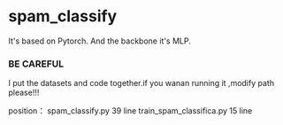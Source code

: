 # spam_classify
It's based on Pytorch. And the backbone  it's MLP. 
### BE CAREFUL
I put the datasets and code together.if you wanan running it ,modify path please!!!

position： 
spam_classify.py 39 line 
train_spam_classifica.py 15 line
